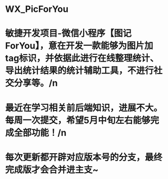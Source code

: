 # WX_PicForYou
# 敏捷开发项目-微信小程序【图记ForYou】，意在开发一款能够为图片加tag标识，并依据此进行在线整理统计、导出统计结果的统计辅助工具，不进行社交分享等。/n
# 最近在学习相关前后端知识，进展不大。每周一次提交，希望5月中旬左右能够完成全部功能！/n
# 每次更新都开辟对应版本号的分支，最终完成版才会合并进主支~
